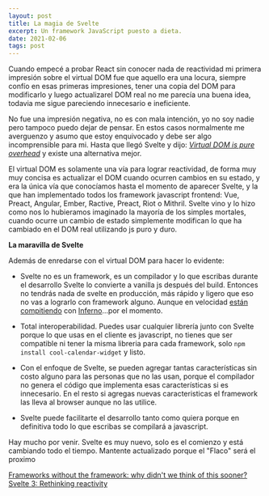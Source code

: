 ```yaml
---
layout: post
title: La magia de Svelte
excerpt: Un framework JavaScript puesto a dieta.
date: 2021-02-06
tags: post
---
```


Cuando empecé a probar React sin conocer nada de reactividad mi primera impresión sobre el virtual DOM fue que aquello era una locura, siempre confío en esas primeras impresiones, tener una copia del DOM para modificarlo y luego actualizarel DOM real no me parecía una buena idea, todavia me sigue pareciendo innecesario e ineficiente.

No fue una impresión negativa, no es con mala intención, yo no soy nadie pero tampoco puedo dejar de pensar. En estos casos normalmente me averguenzo y asumo que estoy enquivocado y debe ser algo incomprensible para mi. Hasta que llegó Svelte y dijo: [_Virtual DOM is pure overhead_](https://svelte.dev/blog/virtual-dom-is-pure-overhead) y existe una alternativa mejor.

El virtual DOM es solamente una vía para lograr reactividad, de forma muy muy concisa es actualizar el DOM cuando ocurren cambios en su estado, y era la única vía que conocíamos hasta el momento de aparecer Svelte, y la que han implementado todos los framework javascript frontend: Vue, Preact, Angular, Ember, Ractive, Preact, Riot o Mithril. Svelte vino y lo hizo como nos lo hubieramos imaginado la mayoría de los simples mortales, cuando ocurre un cambio de estado simplemente modifican lo que ha cambiado en el DOM real utilizando js puro y duro.

**La maravilla de Svelte**

Además de enredarse con el virtual DOM para hacer lo evidente:

- Svelte no es un framework, es un compilador y lo que escribas durante el desarrollo Svelte lo convierte a vanilla js después del build. Entonces no tendrás nada de svelte en producción, más rápido y ligero que eso no vas a lograrlo con framework alguno. Aunque en velocidad [están compitiendo](https://svelte.dev/blog/frameworks-without-the-framework#Introducing_Svelte) con [Inferno](https://infernojs.org/)...por el momento.

- Total interoperabilidad. Puedes usar cualquier librería junto con Svelte porque lo que usas en el cliente es javascript, no tienes que ser compatible ni tener la misma libreria para cada framework, solo `npm install cool-calendar-widget` y listo.

- Con el enfoque de Svelte, se pueden agregar tantas características sin costo alguno para las personas que no las usan, porque el compilador no genera el código que implementa esas características si es innecesario. En el resto si agregas nuevas caracteristicas el framework las lleva al browser aunque no las utilice.

- Svelte puede facilitarte el desarrollo tanto como quiera porque en definitiva todo lo que escribas se compilará a javascript.

Hay mucho por venir. Svelte es muy nuevo, solo es el comienzo y está cambiando todo el tiempo. Mantente actualizado porque el "Flaco" será el proximo

[Frameworks without the framework: why didn't we think of this sooner?](https://svelte.dev/blog/frameworks-without-the-framework)
[Svelte 3: Rethinking reactivity](https://svelte.dev/blog/svelte-3-rethinking-reactivity)
